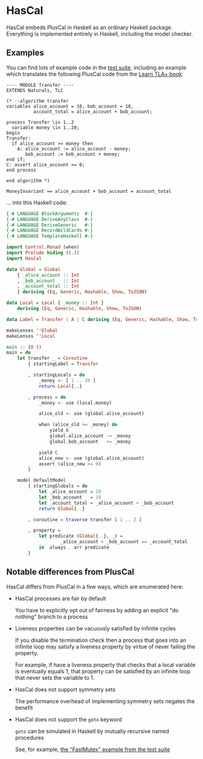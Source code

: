 # HasCal

HasCal embeds PlusCal in Haskell as an ordinary Haskell package.  Everything is
implemented entirely in Haskell, including the model checker.

## Examples

You can find lots of example code in the [test suite](./tasty/HasCal/Test),
including an example which translates the following PlusCal code from the
[Learn TLA+ book](https://learntla.com/introduction/example/):

```
---- MODULE Transfer ----
EXTENDS Naturals, TLC

(* --algorithm transfer
variables alice_account = 10, bob_account = 10,
          account_total = alice_account + bob_account;

process Transfer \in 1..2
  variable money \in 1..20;
begin
Transfer:
  if alice_account >= money then
    A: alice_account := alice_account - money;
       bob_account := bob_account + money;
end if;
C: assert alice_account >= 0;
end process

end algorithm *)

MoneyInvariant == alice_account + bob_account = account_total
```

… into this Haskell code:

```haskell
{-# LANGUAGE BlockArguments  #-}
{-# LANGUAGE DeriveAnyClass  #-}
{-# LANGUAGE DeriveGeneric   #-}
{-# LANGUAGE RecordWildCards #-}
{-# LANGUAGE TemplateHaskell #-}

import Control.Monad (when)
import Prelude hiding ((.))
import HasCal

data Global = Global
    { _alice_account :: Int
    , _bob_account   :: Int
    , _account_total :: Int
    } deriving (Eq, Generic, Hashable, Show, ToJSON)

data Local = Local { _money :: Int }
    deriving (Eq, Generic, Hashable, Show, ToJSON)

data Label = Transfer | A | C deriving (Eq, Generic, Hashable, Show, ToJSON)

makeLenses ''Global
makeLenses ''Local

main :: IO ()
main = do
    let transfer _ = Coroutine
        { startingLabel = Transfer

        , startingLocals = do
            _money <- [ 1 .. 20 ]
            return Local{..}

        , process = do
            _money <- use (local.money)

            alice_old <- use (global.alice_account)

            when (alice_old >= _money) do
                yield A
                global.alice_account -= _money
                global.bob_account   += _money

            yield C
            alice_new <- use (global.alice_account)
            assert (alice_new >= 0)
        }

    model defaultModel
        { startingGlobals = do
            let _alice_account = 10
            let _bob_account   = 10
            let _account_total = _alice_account + _bob_account
            return Global{..}

        , coroutine = traverse transfer [ 1 .. 2 ]

        , property =
            let predicate (Global{..}, _) =
                    _alice_account + _bob_account == _account_total
            in  always . arr predicate
        }
```

## Notable differences from PlusCal

HasCal differs from PlusCal in a few ways, which are enumerated here:

* HasCal processes are fair by default

  You have to explicitly opt out of fairness by adding an explicit "do nothing"
  branch to a process

* Liveness properties can be vacuously satisfied by infinite cycles

  If you disable the termination check then a process that goes into an infinite
  loop may satisfy a liveness property by virtue of never failing the property.

  For example, if have a liveness property that checks that a local variable is
  eventually equals 1, that property can be satisfied by an infinite loop that
  never sets the variable to 1.

* HasCal does not support symmetry sets

  The performance overhead of implementing symmetry sets negates the benefit

* HasCal does not support the `goto` keyword

  `goto` can be simulated in Haskell by mutually recursive named procedures

   See, for example,
   [the "FastMutex" example from the test suite](tasty/HasCal/Test/FastMutex.hs)
